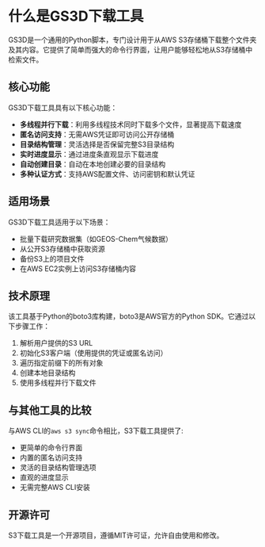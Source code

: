 # 什么是GS3D下载工具

GS3D是一个通用的Python脚本，专门设计用于从AWS S3存储桶下载整个文件夹及其内容。它提供了简单而强大的命令行界面，让用户能够轻松地从S3存储桶中检索文件。

## 核心功能

GS3D下载工具具有以下核心功能：

- **多线程并行下载**：利用多线程技术同时下载多个文件，显著提高下载速度
- **匿名访问支持**：无需AWS凭证即可访问公开存储桶
- **目录结构管理**：灵活选择是否保留完整S3目录结构
- **实时进度显示**：通过进度条直观显示下载进度
- **自动创建目录**：自动在本地创建必要的目录结构
- **多种认证方式**：支持AWS配置文件、访问密钥和默认凭证

## 适用场景

GS3D下载工具适用于以下场景：

- 批量下载研究数据集（如GEOS-Chem气候数据）
- 从公开S3存储桶中获取资源
- 备份S3上的项目文件
- 在AWS EC2实例上访问S3存储桶内容

## 技术原理

该工具基于Python的boto3库构建，boto3是AWS官方的Python SDK。它通过以下步骤工作：

1. 解析用户提供的S3 URL
2. 初始化S3客户端（使用提供的凭证或匿名访问）
3. 遍历指定前缀下的所有对象
4. 创建本地目录结构
5. 使用多线程并行下载文件

## 与其他工具的比较

与AWS CLI的`aws s3 sync`命令相比，S3下载工具提供了:

- 更简单的命令行界面
- 内置的匿名访问支持
- 灵活的目录结构管理选项
- 直观的进度显示
- 无需完整AWS CLI安装

## 开源许可

S3下载工具是一个开源项目，遵循MIT许可证，允许自由使用和修改。
